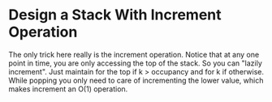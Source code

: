 # Design a Stack With Increment Operation

The only trick here really is the increment operation. Notice that at any one point in time, you are only accessing the top of the stack. So you can "lazily increment". Just maintain for the top if k > occupancy and for k if otherwise. While popping you only need to care of incrementing the lower value, which makes increment an O(1) operation.
